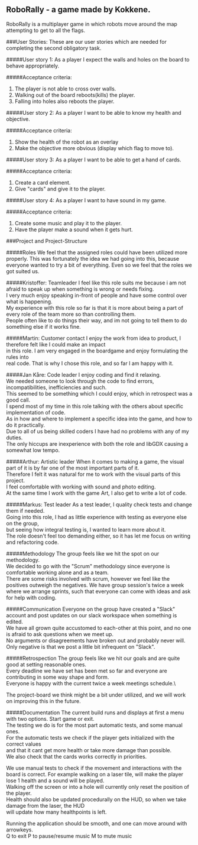 ## RoboRally - a game made by Kokkene. 
RoboRally is a multiplayer game in which robots move around the map attempting to get to all the flags. 

###User Stories:
These are our user stories which are needed for completing the second obligatory task.


#####User story 1:
As a player I expect the walls and holes on the board to behave appropriately.
    
#####Acceptance criteria:
1. The player is not able to cross over walls.
2. Walking out of the board reboots(kills) the player.
3. Falling into holes also reboots the player.
    
#####User story 2:
As a player I want to be able to know my health and objective.
    
#####Acceptance criteria:
1. Show the health of the robot as an overlay
2. Make the objective more obvious (display which flag to move to).

#####User story 3:
As a player I want to be able to get a hand of cards.
    
#####Acceptance criteria:
1. Create a card element.
1. Give "cards" and give it to the player.

#####User story 4:
As a player I want to have sound in my game.
    
#####Acceptance criteria:
1. Create some music and play it to the player.
2. Have the player make a sound when it gets hurt.

###Project and Project-Structure

#####Roles
We feel that the assigned roles could have been utilized more properly.
This was fortunately the idea we had going into this, because everyone wanted to try a bit of everything.
Even so we feel that the roles we got suited us.

#####Kristoffer: Teamleader
I feel like this role suits me because i am not afraid to speak up when something is wrong or needs fixing.\
I very much enjoy speaking in-front of people and have some control over what is happening.\
My experience with this role so far is that it is more about being a part of every role of the team more so than controlling them.\
People often like to do things their way, and im not going to tell them to do something else if it works fine.

#####Martin: Customer contact
I enjoy the work from idea to product, I therefore felt like I could make an impact\
in this role. I am very engaged in the boardgame and enjoy formulating the rules into\
real code. That is why I chose this role, and so far I am happy with it.

#####Jan Kåre: Code leader
I enjoy coding and find it relaxing.\
We needed someone to look through the code to find errors, incompatibilities, inefficiencies and such.\
This seemed to be something which I could enjoy, which in retrospect was a good call.\
I spend most of my time in this role talking with the others about specific implementation of code.\
As in how and where to implement a specific idea into the game, and how to do it practically.\
Due to all of us being skilled coders I have had no problems with any of my duties.\
The only hiccups are inexperience with both the role and libGDX causing a somewhat low tempo. 

#####Arthur: Artistic leader
When it comes to making a game, the visual part of it is by far one of the most important parts of it.\
Therefore I felt it was natural for me to work with the visual parts of this project.\
I feel comfortable with working with sound and photo editing.\
At the same time I work with the game Art, I also get to write a lot of code.

#####Markus: Test leader
As a test leader, I quality check tests and change them if needed.\
Going into this role, I had as little experience with testing as everyone else on the group,\
but seeing how integral testing is, I wanted to learn more about it.\
The role doesn't feel too demanding either, so it has let me focus on writing and refactoring code.

#####Methodology
The group feels like we hit the spot on our methodology.\
We decided to go with the "Scrum" methodology since everyone is comfortable working alone and as a team.\
There are some risks involved with scrum, however we feel like the positives outweigh the negatives.
We have group session's twice a week where we arrange sprints, such that everyone can come with ideas and ask for help with coding. 

#####Communication
Everyone on the group have created a "Slack" account and post updates on our slack workspace when something is edited.\
We have all grown quite accustomed to each-other at this point, and no one is afraid to ask questions when we meet up.\
No arguments or disagreements have broken out and probably never will.\
Only negative is that we post a little bit infrequent on "Slack".

#####Retrospection
The group feels like we hit our goals and are quite good at setting reasonable ones.\
Every deadline we have set has been met so far and everyone are contributing in some way shape and form.\
Everyone is happy with the current twice a week meetings schedule.\

The project-board we think might be a bit under utilized, and we will work on improving this in the future.

#####Documentation
The current build runs and displays at first a menu with two options. Start game or exit.\
The testing we do is for the most part automatic tests, and some manual ones. \
For the automatic tests we check if the player gets initialized with the correct values\
and that it cant get more health or take more damage than possible.\
We also check that the cards works correctly in priorities.

We use manual tests to check if the movement and interactions with the board is correct.
For example walking on a laser tile, will make the player lose 1 health and a sound will be played.\
Walking off the screen or into a hole will currently only reset the position of the player.\
Health should also be updated procedurally on the HUD, so when we take damage from the laser, the HUD\
will update how many healthpoints is left.

Running the application should be smooth, and one can move around with arrowkeys.\
Q to exit
P to pause/resume music
M to mute music